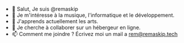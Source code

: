 - 👋 Salut, Je suis @remaskip
- 👀 Je m'intéresse à la musique, l'informatique et le développement.
- 🌱 J'apprends actuellement les arts.
- 💞️ Je cherche à collaborer sur un hébergeur en ligne.
- 📫 Comment me joindre ? Écrivez moi un mail a rem@remaskip.tech

